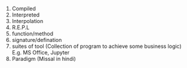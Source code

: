 1. Compiled
2. Interpreted
3. Interpolation
4. R.E.P.L
5. function/method
6. signature/defination
7. suites of tool (Collection of program to achieve some business logic) E.g. MS Office, Jupyter
8. Paradigm (Missal in hindi)
